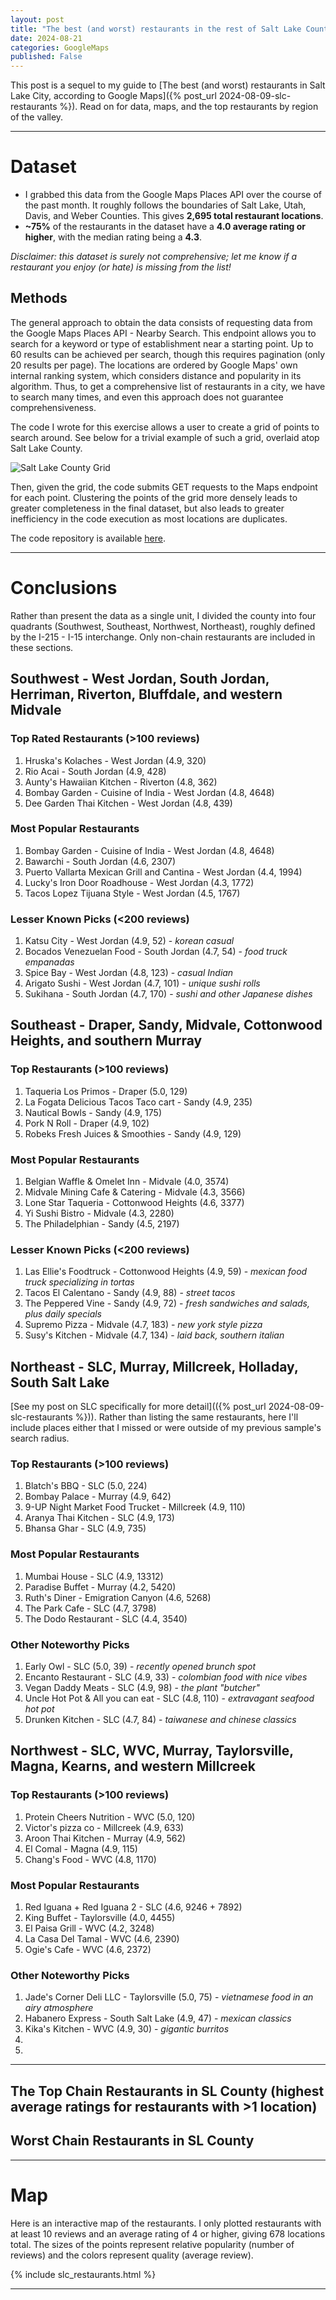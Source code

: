 ```yaml
---
layout: post
title: "The best (and worst) restaurants in the rest of Salt Lake County, according to Google Maps"
date: 2024-08-21
categories: GoogleMaps
published: False
---
```


This post is a sequel to my guide to [The best (and worst) restaurants in Salt Lake City, according to Google Maps]({% post_url 2024-08-09-slc-restaurants %}). Read on for data, maps, and the top restaurants by region of the valley.

***

# Dataset

* I grabbed this data from the Google Maps Places API over the course of the past month. It roughly follows the boundaries of Salt Lake, Utah, Davis, and Weber Counties. This gives **2,695 total restaurant locations**.
* **~75%** of the restaurants in the dataset have a **4.0 average rating or higher**, with the median rating being a **4.3**.

*Disclaimer: this dataset is surely not comprehensive; let me know if a restaurant you enjoy (or hate) is missing from the list!*

## Methods

The general approach to obtain the data consists of requesting data from the Google Maps Places API - Nearby Search. This endpoint allows you to search for a keyword or type of establishment near a starting point. Up to 60 results can be achieved per search, though this requires pagination (only 20 results per page). The locations are ordered by Google Maps' own internal ranking system, which considers distance and popularity in its algorithm. Thus, to get a comprehensive list of restaurants in a city, we have to search many times, and even this approach does not guarantee comprehensiveness.

The code I wrote for this exercise allows a user to create a grid of points to search around. See below for a trivial example of such a grid, overlaid atop Salt Lake County.

![Salt Lake County Grid](/assets/images/slc_restaurants_grid.png)

Then, given the grid, the code submits GET requests to the Maps endpoint for each point. Clustering the points of the grid more densely leads to greater completeness in the final dataset, but also leads to greater inefficiency in the code execution as most locations are duplicates.

The code repository is available [here](https://github.com/bpewyllie/google_reviews_mapper). 

***

# Conclusions

Rather than present the data as a single unit, I divided the county into four quadrants (Southwest, Southeast, Northwest, Northeast), roughly defined by the I-215 - I-15 interchange. Only non-chain restaurants are included in these sections.

## Southwest - West Jordan, South Jordan, Herriman, Riverton, Bluffdale, and western Midvale

### Top Rated Restaurants (>100 reviews)

1. Hruska's Kolaches - West Jordan (4.9, 320)
2. Rio Acai - South Jordan (4.9, 428)
3. Aunty's Hawaiian Kitchen - Riverton (4.8, 362)
4. Bombay Garden - Cuisine of India - West Jordan (4.8, 4648)
5. Dee Garden Thai Kitchen - West Jordan (4.8, 439)

### Most Popular Restaurants

1. Bombay Garden - Cuisine of India - West Jordan (4.8, 4648)
2. Bawarchi - South Jordan (4.6, 2307)
3. Puerto Vallarta Mexican Grill and Cantina - West Jordan (4.4, 1994)
4. Lucky's Iron Door Roadhouse - West Jordan (4.3, 1772)
5. Tacos Lopez Tijuana Style - West Jordan (4.5, 1767)

### Lesser Known Picks (<200 reviews)

1. Katsu City - West Jordan (4.9, 52) - *korean casual*
2. Bocados Venezuelan Food - South Jordan (4.7, 54) - *food truck empanadas*
3. Spice Bay - West Jordan (4.8, 123) - *casual Indian*
4. Arigato Sushi - West Jordan (4.7, 101) - *unique sushi rolls*
5. Sukihana - South Jordan (4.7, 170) - *sushi and other Japanese dishes*

## Southeast - Draper, Sandy, Midvale, Cottonwood Heights, and southern Murray

### Top Restaurants (>100 reviews)

1. Taqueria Los Primos - Draper (5.0, 129)
2. La Fogata Delicious Tacos Taco cart - Sandy (4.9, 235)
3. Nautical Bowls - Sandy (4.9, 175)
4. Pork N Roll - Draper (4.9, 102)
5. Robeks Fresh Juices & Smoothies - Sandy (4.9, 129)

### Most Popular Restaurants

1. Belgian Waffle & Omelet Inn - Midvale (4.0, 3574)
2. Midvale Mining Cafe & Catering - Midvale (4.3, 3566)
3. Lone Star Taqueria - Cottonwood Heights (4.6, 3377)
4. Yi Sushi Bistro - Midvale (4.3, 2280)
5. The Philadelphian - Sandy (4.5, 2197)

### Lesser Known Picks (<200 reviews)

1. Las Ellie's Foodtruck - Cottonwood Heights (4.9, 59) - *mexican food truck specializing in tortas*
2. Tacos El Calentano - Sandy (4.9, 88) - *street tacos*
3. The Peppered Vine - Sandy (4.9, 72) - *fresh sandwiches and salads, plus daily specials*
4. Supremo Pizza - Midvale (4.7, 183) - *new york style pizza*
5. Susy's Kitchen - Midvale (4.7, 134) - *laid back, southern italian*

## Northeast - SLC, Murray, Millcreek, Holladay, South Salt Lake

[See my post on SLC specifically for more detail](({% post_url 2024-08-09-slc-restaurants %})). Rather than listing the same restaurants, here I'll include places either that I missed or were outside of my previous sample's search radius.

### Top Restaurants (>100 reviews)

1. Blatch's BBQ - SLC (5.0, 224)
2. Bombay Palace - Murray (4.9, 642)
3. 9-UP Night Market Food Trucket - Millcreek (4.9, 110)
4. Aranya Thai Kitchen - SLC (4.9, 173)
5. Bhansa Ghar - SLC (4.9, 735)

### Most Popular Restaurants

1. Mumbai House - SLC (4.9, 13312)
2. Paradise Buffet - Murray (4.2, 5420)
3. Ruth's Diner - Emigration Canyon (4.6, 5268)
4. The Park Cafe - SLC (4.7, 3798)
5. The Dodo Restaurant - SLC (4.4, 3540)

### Other Noteworthy Picks

1. Early Owl - SLC (5.0, 39) - *recently opened brunch spot*
2. Encanto Restaurant - SLC (4.9, 33) - *colombian food with nice vibes*
3. Vegan Daddy Meats - SLC (4.9, 98) - *the plant "butcher"*
4. Uncle Hot Pot & All you can eat - SLC (4.8, 110) - *extravagant seafood hot pot*
5. Drunken Kitchen - SLC (4.7, 84) - *taiwanese and chinese classics*

## Northwest - SLC, WVC, Murray, Taylorsville, Magna, Kearns, and western Millcreek

### Top Restaurants (>100 reviews)

1. Protein Cheers Nutrition - WVC (5.0, 120)
2. Victor's pizza co - Millcreek (4.9, 633)
3. Aroon Thai Kitchen - Murray (4.9, 562)
4. El Comal - Magna (4.9, 115)
5. Chang's Food - WVC (4.8, 1170)

### Most Popular Restaurants

1. Red Iguana + Red Iguana 2 - SLC (4.6, 9246 + 7892)
2. King Buffet - Taylorsville (4.0, 4455)
3. El Paisa Grill - WVC (4.2, 3248)
4. La Casa Del Tamal - WVC (4.6, 2390)
5. Ogie's Cafe - WVC (4.6, 2372)

### Other Noteworthy Picks

1. Jade's Corner Deli LLC - Taylorsville (5.0, 75) - *vietnamese food in an airy atmosphere*
2. Habanero Express - South Salt Lake (4.9, 47) - *mexican classics*
3. Kika's Kitchen - WVC (4.9, 30) - *gigantic burritos*
4. 
5.

***

## The Top Chain Restaurants in SL County (highest average ratings for restaurants with >1 location)

## Worst Chain Restaurants in SL County

***

# Map

Here is an interactive map of the restaurants. I only plotted restaurants with at least 10 reviews and an average rating of 4 or higher, giving 678 locations total. The sizes of the points represent relative popularity (number of reviews) and the colors represent quality (average review).

{% include slc_restaurants.html %}

***